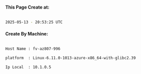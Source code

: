 
   
#### This Page Create at:

```bash

2025-05-13 - 20:53:25 UTC

```

#### Create By Machine:

```bash

Host Name : fv-az807-996

platform  : Linux-6.11.0-1013-azure-x86_64-with-glibc2.39

Ip Local  : 10.1.0.5

```

